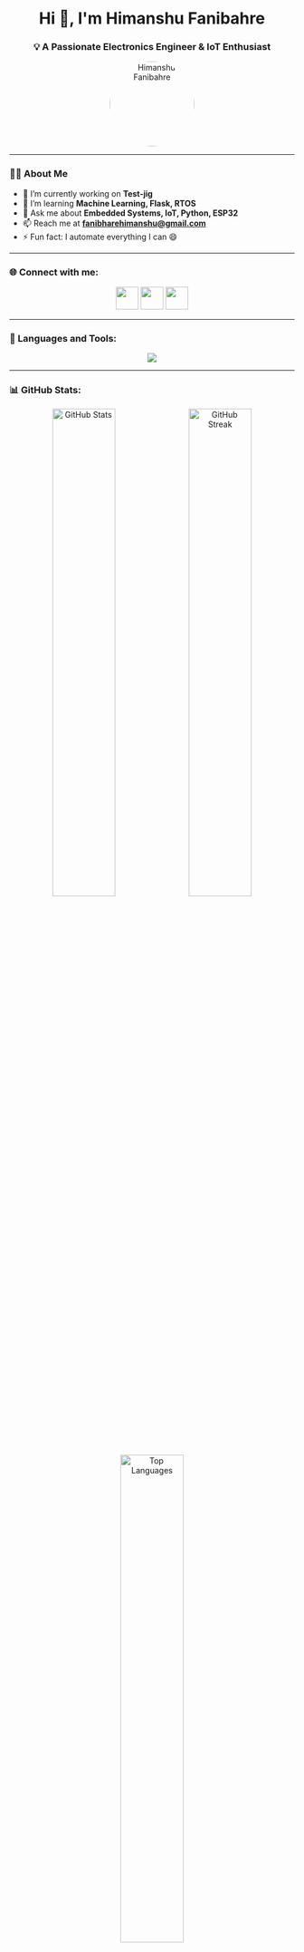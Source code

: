 <h1 align="center">Hi 👋, I'm Himanshu Fanibahre</h1>
<h3 align="center">💡 A Passionate Electronics Engineer & IoT Enthusiast</h3>

<p align="center">
  <img src="https://avatars.githubusercontent.com/u/your_github_user_id?v=4" alt="Himanshu Fanibahre" width="150" height="150" style="border-radius:50%;"/>
</p>

---

### 👨‍💻 About Me

- 🔭 I’m currently working on **Test-jig**
- 🌱 I’m learning **Machine Learning, Flask, RTOS**
- 💬 Ask me about **Embedded Systems, IoT, Python, ESP32**
- 📫 Reach me at **fanibharehimanshu@gmail.com**
- ⚡ Fun fact: I automate everything I can 😄

---

### 🌐 Connect with me:
<p align="center">
<a href="https://linkedin.com/in/himanshu-fanibhare" target="blank"><img src="https://skillicons.dev/icons?i=linkedin" height="40"/></a>
<a href="https://instagram.com/the_electrogenic" target="blank"><img src="https://skillicons.dev/icons?i=instagram" height="40"/></a>
<a href="https://www.youtube.com/@theelectrogenic3365" target="blank"><img src="https://skillicons.dev/icons?i=youtube" height="40"/></a>
</p>

---

### 🧠 Languages and Tools:
<p align="center">
  <img src="https://skillicons.dev/icons?i=arduino,c,cpp,python,git,linux,freeRTOS,raspberrypi,vscode&theme=dark" />
</p>

---

### 📊 GitHub Stats:

<p align="center">
  <img src="https://github-readme-stats.vercel.app/api?username=himanshufanibhare&show_icons=true&theme=tokyonight" alt="GitHub Stats" width="47%" />
  <img src="https://github-readme-streak-stats.herokuapp.com?user=himanshufanibhare&theme=tokyonight&hide_border=true" alt="GitHub Streak" width="47%" />
</p>

<p align="center">
  <img src="https://github-readme-stats.vercel.app/api/top-langs/?username=himanshufanibhare&layout=compact&theme=tokyonight" alt="Top Languages" width="47%" />
</p>

---

### 🏆 GitHub Trophies
<p align="center">
  <img src="https://github-profile-trophy.vercel.app/?username=himanshufanibhare&theme=tokyonight&no-frame=true&no-bg=true&margin-w=15" />
</p>

---

### 👀 Profile Views
<p align="center">
  <img src="https://komarev.com/ghpvc/?username=himanshufanibhare&label=Profile%20Views&color=blueviolet&style=flat" alt="Profile Views" />
</p>

---

⭐️ *Made with ❤️ by [Himanshu Fanibahre](https://github.com/himanshufanibhare)*
